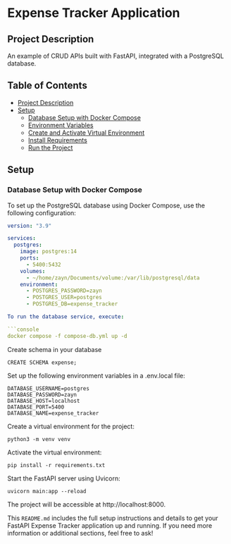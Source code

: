 # Expense Tracker Application

## Project Description

An example of CRUD APIs built with FastAPI, integrated with a PostgreSQL database.

## Table of Contents

- [Project Description](#project-description)
- [Setup](#setup)
  - [Database Setup with Docker Compose](#database-setup-with-docker-compose)
  - [Environment Variables](#environment-variables)
  - [Create and Activate Virtual Environment](#create-and-activate-virtual-environment)
  - [Install Requirements](#install-requirements)
  - [Run the Project](#run-the-project)

## Setup

### Database Setup with Docker Compose

To set up the PostgreSQL database using Docker Compose, use the following configuration:

````yaml
version: "3.9"

services:
  postgres:
    image: postgres:14
    ports:
      - 5400:5432
    volumes:
      - ~/home/zayn/Documents/volume:/var/lib/postgresql/data
    environment:
      - POSTGRES_PASSWORD=zayn
      - POSTGRES_USER=postgres
      - POSTGRES_DB=expense_tracker

To run the database service, execute:

```console
docker compose -f compose-db.yml up -d
````

Create schema in your database

```console
CREATE SCHEMA expense;
```

Set up the following environment variables in a .env.local file:

```console
DATABASE_USERNAME=postgres
DATABASE_PASSWORD=zayn
DATABASE_HOST=localhost
DATABASE_PORT=5400
DATABASE_NAME=expense_tracker
```

Create a virtual environment for the project:

```console
python3 -m venv venv
```

Activate the virtual environment:

```console
pip install -r requirements.txt
```

Start the FastAPI server using Uvicorn:

```console
uvicorn main:app --reload
```

The project will be accessible at http://localhost:8000.

This `README.md` includes the full setup instructions and details to get your FastAPI Expense Tracker application up and running. If you need more information or additional sections, feel free to ask!
